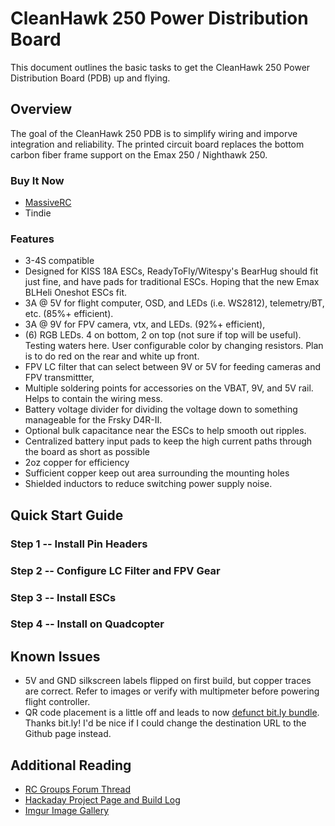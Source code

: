 # CleanHawk 250 Power Distribution Board

This document outlines the basic tasks to get the CleanHawk 250 Power Distribution Board (PDB) up and flying.


## Overview

The goal of the CleanHawk 250 PDB is to simplify wiring and imporve integration and reliability.  The printed circuit board replaces the bottom carbon fiber frame support on the Emax 250 / Nighthawk 250.

### Buy It Now

* [MassiveRC](http://bit.ly/1aG1E3O)
* Tindie

### Features

* 3-4S compatible
* Designed for KISS 18A ESCs, ReadyToFly/Witespy's BearHug should fit just fine, and have pads for traditional ESCs. Hoping that the new Emax BLHeli Oneshot ESCs fit.
* 3A @ 5V for flight computer, OSD, and LEDs (i.e. WS2812), telemetry/BT, etc. (85%+ efficient).
* 3A @ 9V for FPV camera, vtx, and LEDs. (92%+ efficient),
* (6) RGB LEDs. 4 on bottom, 2 on top (not sure if top will be useful). Testing waters here. User configurable color by changing resistors. Plan is to do red on the rear and white up front.
* FPV LC filter that can select between 9V or 5V for feeding cameras and FPV transmittter,
* Multiple soldering points for accessories on the VBAT, 9V, and 5V rail. Helps to contain the wiring mess.
* Battery voltage divider for dividing the voltage down to something manageable for the Frsky D4R-II.
* Optional bulk capacitance near the ESCs to help smooth out ripples.
* Centralized battery input pads to keep the high current paths through the board as short as possible
* 2oz copper for efficiency
* Sufficient copper keep out area surrounding the mounting holes
* Shielded inductors to reduce switching power supply noise.


## Quick Start Guide

### Step 1 -- Install Pin Headers

### Step 2 -- Configure LC Filter and FPV Gear

### Step 3 -- Install ESCs

### Step 4 -- Install on Quadcopter


## Known Issues

* 5V and GND silkscreen labels flipped on first build, but copper traces are correct. Refer to images or verify with multipmeter before powering flight controller.
* QR code placement is a little off and leads to now [defunct bit.ly bundle](http://bitly.is/1aG0YLU).  Thanks bit.ly!  I'd be nice if I could change the destination URL to the Github page instead.


## Additional Reading

* [RC Groups Forum Thread](http://bit.ly/1aFZpxj)
* [Hackaday Project Page and Build Log](http://bit.ly/1aG09m9)
* [Imgur Image Gallery](http://bit.ly/1aG00z3)